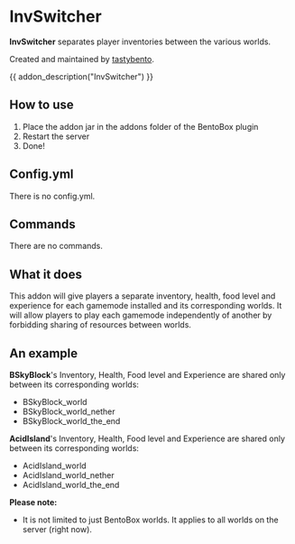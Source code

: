 # InvSwitcher

**InvSwitcher** separates player inventories between the various worlds.

Created and maintained by [tastybento](https://github.com/tastybento).

{{ addon_description("InvSwitcher") }}

## How to use

1. Place the addon jar in the addons folder of the BentoBox plugin
2. Restart the server
3. Done!

## Config.yml

There is no config.yml.

## Commands

There are no commands.

## What it does
This addon will give players a separate inventory, health, food level and experience for each gamemode installed and its corresponding worlds. It will allow players to play each gamemode independently of another by forbidding sharing of resources between worlds.

## An example
**BSkyBlock**'s Inventory, Health, Food level and Experience are shared only between its corresponding worlds:
- BSkyBlock_world
- BSkyBlock_world_nether
- BSkyBlock_world_the_end

**AcidIsland**'s Inventory, Health, Food level and Experience are shared only between its corresponding worlds:
- AcidIsland_world
- AcidIsland_world_nether
- AcidIsland_world_the_end

**Please note:**
- It is not limited to just BentoBox worlds. It applies to all worlds on the server (right now).
